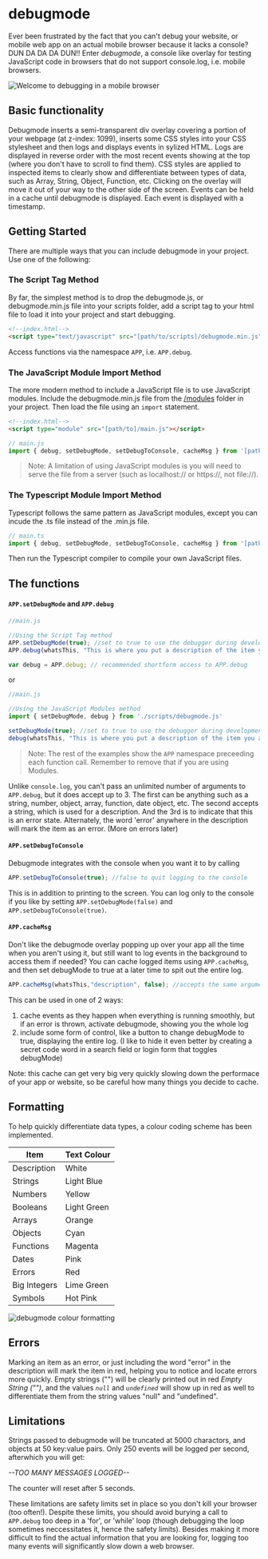 # debugmode
Ever been frustrated by the fact that you can't debug your website, or mobile web app on an actual mobile 
browser because it lacks a console? DUN DA DA DA DUN!! Enter *debugmode*, a console like overlay for 
testing JavaScript code in browsers that do not support console.log, i.e. mobile browsers.

![Welcome to debugging in a mobile browser](img/debugmode-welcome.png)

## Basic functionality
Debugmode inserts a semi-transparent div overlay covering a portion of your webpage (at z-index: 1099), 
inserts some CSS styles into your CSS stylesheet and then logs and displays events in sylized HTML. 
Logs are displayed in reverse order with the most recent events showing at the top (where you don't have 
to scroll to find them). CSS styles are applied to inspected items to clearly show and differentiate 
between types of data, such as Array, String, Object, Function, etc. Clicking on the overlay will move 
it out of your way to the other side of the screen. Events can be held in a cache until debugmode is 
displayed. Each event is displayed with a timestamp.

## Getting Started
There are multiple ways that you can include debugmode in your project. Use one of the following:

### The Script Tag Method
By far, the simplest method is to drop the debugmode.js, or debugmode.min.js file into your scripts folder, add a script tag to your html 
file to load it into your project and start debugging.

```HTML 
<!--index.html-->
<script type="text/javascript" src="[path/to/scripts]/debugmode.min.js"></script>
```
Access functions via the namespace `APP`, i.e. `APP.debug`.

### The JavaScript Module Import Method
The more modern method to include a JavaScript file is to use JavaScript modules. Include the debugmode.min.js
file from the [/modules](https://github.com/ggoodkey/debugmode/tree/master/modules) folder in your project. Then load the file using an `import` statement.

```HTML
<!--index.html--> 
<script type="module" src="[path/to]/main.js"></script>
```

```JavaScript
// main.js
import { debug, setDebugMode, setDebugToConsole, cacheMsg } from '[path/to/scripts]/debugmode.min.js'
```
> Note: A limitation of using JavaScript modules is you will need to serve the file from a server (such as localhost:// or https://, not file://).

### The Typescript Module Import Method
Typescript follows the same pattern as JavaScript modules, except you can incude the .ts file instead of the .min.js file.
```Typescript
// main.ts
import { debug, setDebugMode, setDebugToConsole, cacheMsg } from '[path/to/scripts]/debugmode'
```
Then run the Typescript compiler to compile your own JavaScript files.

## The functions

#### `APP.setDebugMode` and `APP.debug`

```javascript
//main.js

//Using the Script Tag method
APP.setDebugMode(true); //set to true to use the debugger during development
APP.debug(whatsThis, "This is where you put a description of the item you are inspecting", true);

var debug = APP.debug; // recommended shortform access to APP.debug
```

or

```javascript
//main.js

//Using the JavaScript Modules method
import { setDebugMode, debug } from './scripts/debugmode.js'

setDebugMode(true); //set to true to use the debugger during development
debug(whatsThis, "This is where you put a description of the item you are inspecting", true);
```
> Note: The rest of the examples show the `APP` namespace preceeding each function call. Remember to remove that if you are using Modules.

Unlike `console.log`, you can't pass an unlimited number of arguments to `APP.debug`, but it does accept 
up to 3. The first can be anything such as a string, number, object, array, function, date object, 
etc. The second accepts a string, which is used for a description. And the 3rd is to indicate that 
this is an error state. Alternately, the word 'error' anywhere in the description will mark the item 
as an error. (More on errors later)

#### `APP.setDebugToConsole`
Debugmode integrates with the console when you want it to by calling

```javascript
APP.setDebugToConsole(true); //false to quit logging to the console
```

This is in addition to printing to the screen. You can log only to the console if you like by setting `APP.setDebugMode(false)` and `APP.setDebugToConsole(true)`.

#### `APP.cacheMsg`
Don't like the debugmode overlay popping up over your app all the time when you aren't using it, 
but still want to log events in the background to access them if needed? You can cache logged items 
using `APP.cacheMsg`, and then set debugMode to true at a later time to spit out the entire log.

```javascript
APP.cacheMsg(whatsThis,"description", false); //accepts the same arguments as APP.debug
```

This can be used in one of 2 ways:

1. cache events as they happen when everything is running smoothly, but if an error is thrown, activate debugmode, showing you the whole log
1. include some form of control, like a button to change debugMode to true, displaying the entire log. (I like to hide it even better by creating a secret code word in a search field or login form that toggles debugMode)

Note: this cache can get very big very quickly slowing down the performace of your app or website, 
so be careful how many things you decide to cache.

## Formatting
To help quickly differentiate data types, a colour coding scheme has been implemented.

Item|Text Colour
----|----
Description|White
Strings|Light Blue
Numbers|Yellow
Booleans|Light Green
Arrays|Orange
Objects|Cyan
Functions|Magenta
Dates|Pink
Errors|Red
Big Integers|Lime Green
Symbols|Hot Pink

![debugmode colour formatting](img/debugmode-example.png)

## Errors
Marking an item as an error, or just including the word "error" in the description will mark the item 
in red, helping you to notice and locate errors more quickly. Empty strings ("\") will be clearly 
printed out in red *Empty String ("\")*, and the values *`null`* and *`undefined`* will show up in red as 
well to differentiate them from the string values "null" and "undefined".

## Limitations
Strings passed to debugmode will be truncated at 5000 charactors, and objects at 50 key:value pairs. Only 
250 events will be logged per second, afterwhich you will get:

*--TOO MANY MESSAGES LOGGED--*

The counter will reset after 5 seconds.

These limitations are safety limits set in place so you don't kill your browser (too often!). Despite 
these limits, you should avoid burying a call to `APP.debug` too deep in a 'for', or 'while' loop 
(though debugging the loop sometimes neccessitates it, hence the safety limits). Besides making it more 
difficult to find the actual information that you are looking for, logging too many events will 
significantly slow down a web browser.